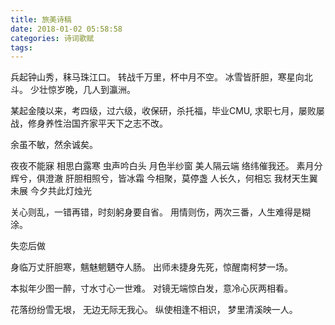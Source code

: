 ```yaml
---
title: 旅美诗稿
date: 2018-01-02 05:58:58
categories: 诗词歌赋
tags:
---
```


兵起钟山秀，秣马珠江口。
转战千万里，杯中月不空。
冰雪皆肝胆，寒星向北斗。
少壮惊岁晚，几人到瀛洲。


某起金陵以来，考四级，过六级，收保研，杀托福，毕业CMU, 求职七月，屡败屡战，修身养性治国齐家平天下之志不改。

余虽不敏，然余诚矣。


夜夜不能寐
相思白露寒
虫声吟白头
月色半纱窗
美人隔云端
络纬催我还。
素月分辉兮，俱澄澈
肝胆相照兮，皆冰霜
今相聚，莫停盏
人长久，何相忘
我材天生翼未展
今夕共此灯烛光

关心则乱，一错再错，时刻躬身要自省。
用情则伤，两次三番，人生难得是糊涂。

失恋后做


身临万丈肝胆寒，魑魅魍魉夺人肠。
出师未捷身先死，惊醒南柯梦一场。

本拟年少图一醉，寸水寸心一世难。
对镜无端惊白发，意冷心灰两相看。

花落纷纷雪无垠，
无边无际无我心。
纵使相逢不相识，
梦里清溪映一人。
